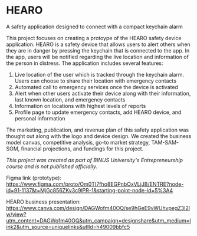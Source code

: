# HEARO
A safety application designed to connect with a compact keychain alarm

This project focuses on creating a protoype of the HEARO safety device application. HEARO is a safety device that allows users to alert others when they are in danger by pressing the keychain that is connected to the app. In the app, users will be notified regarding the live location and information of the person in distress. The application includes several features:
1. Live location of the user which is tracked through the keychain alarm. Users can choose to share their location with emergency contacts
2. Automated call to emergency services once the device is activated
3. Alert when other users activate their device along with their information, last known location, and emergency contacts
4. Information on locations with highest levels of reports
5. Profile page to update emergency contacts, add HEARO device, and personal information

The marketing, publication, and revenue plan of this safety application was thought out along with the logo and device design. We created the business model canvas, competitive analysis, go-to market strategy, TAM-SAM-SOM, financial projections, and fundings for this project. 

_This project was created as part of BINUS University's Entrepreneurship course and is not published officially._

Figma link (prototype): https://www.figma.com/proto/Om0TI7fho8EGPnbOxVLjJB/ENTRE?node-id=91-1137&t=MjGc856ZKv3c9lPR-1&starting-point-node-id=5%3A4

HEARO business presentation: https://www.canva.com/design/DAGWofm40OQ/se9hGeE9vWUhvpegZ3l2lw/view?utm_content=DAGWofm40OQ&utm_campaign=designshare&utm_medium=link2&utm_source=uniquelinks&utlId=h49009bbfc5
